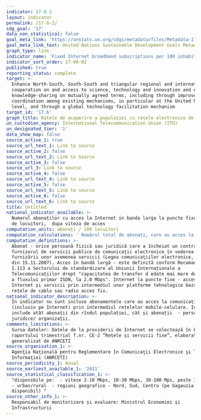 ```yaml
---
indicator: 17.6.2
layout: indicator
permalink: /17-6-2/
sdg_goal: '17'
data_non_statistical: false
goal_meta_link: 'https://unstats.un.org/sdgs/metadata/files/Metadata-17-06-02.pdf '
goal_meta_link_text: United Nations Sustainable Development Goals Metadata (PDF 211 KB)
graph_type: line
indicator_name: 'Fixed Internet broadband subscriptions per 100 inhabitants, by speed'
indicator_sort_order: 17-06-02
published: true
reporting_status: complete
target: >-
  Enhance North-South, South-South and triangular regional and international
  cooperation on and access to science, technology and innovation and enhance
  knowledge-sharing on mutually agreed terms, including through improved
  coordination among existing mechanisms, in particular at the United Nations
  level, and through a global technology facilitation mechanism
target_id: '17.6'
graph_title: Ratele de acoperire a populaţiei cu reţele electronice de comunicații mobile
un_custodian_agency: International Telecommunication Union (ITU)
un_designated_tier: '1'
data_show_map: false
source_active_1: true
source_url_text_1: Link to source
source_active_2: false
source_url_text_2: Link to Source
source_active_3: false
source_url_3: Link to source
source_active_4: false
source_url_text_4: Link to source
source_active_5: false
source_url_text_5: Link to source
source_active_6: false
source_url_text_6: Link to source
title: Untitled
national_indicator_available: >-
  Numarul abonaților cu acces la Internet in banda larga la puncte fixe, la 100
  de locuitori,  dupa viteza de acces
computation_units: abonați / 100 locuitori
computation_calculations: ' Numărul total de abonați, care au acces la Internet în bandă largă la puncte fixe, raportat la numărul populației * 100.'
computation_definitions: >-
  Abonat - orice persoană fizică sau juridică care a încheiat un contract cu
  furnizorul de servicii publice de comunicaţii electronice în vederea
  furnizării unor asemenea servicii (Legea comunicaţiilor electronice, nr.241
  din 15.11.2007). Acces în bandă largă - este definită conform Recomandării
  I.113 a Sectorului de standardizare al Uniunii Internaționale a
  Telecomunicațiilor drept "capacitatea de transfer d edate mai mare decît acea
  a fluxului primar ISDN, la 2.0 Mbps". Internet la puncte fixe - acces la
  Internet și servicii prin intermediul unor platforme tehnologice bazate pe
  rețele de cablu sau radio acces fix.
national_indicator_description: >-
  În indicator nu sunt incluse abonamentele care au acces la comunicații de date
  (inclusiv pe Internet) prin intermediul rețelelor mobile-celulare. Indicatorul
  include atât abonații din rîndul populației, cât și abonații  - persoane
  juridice/ organizații.
comments_limitations: >-
  Sursa datelor: Datele de la providerii de Internet se colectează în baza
  raportului trimestrial f.nr. CE-2 ”Rețele și servicii fixe”, elaborat și
  generalizat de ANRCETI
source_organisation_1: >-
  Agenţia Naţională pentru Reglementare în Comunicaţii Electronice şi Tehnologia
  Informaţiei (ANRCETI)
source_periodicity_1: Anual
source_earliest_available_1: '2011'
source_statistical_classification_1: >-
  "disponibile pe:  - viteze 2-10 Mbps, 10-30 Mbps, 30-100 Mps, peste 100 Mps. 
  - urban/rural  - regiuni geografice - Nord, Sud, Centru (pe Gagauzia - nu este
  disponibil) "
source_other_info_1: >-
  Responsabil de monitorizare și evaluare: Ministrul Economiei și
  Infrastructurii
---
```

